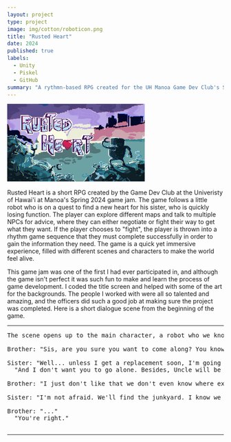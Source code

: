 ```yaml
---
layout: project
type: project
image: img/cotton/roboticon.png
title: "Rusted Heart"
date: 2024
published: true
labels:
  - Unity
  - Piskel
  - GitHub
summary: "A rythmn-based RPG created for the UH Manoa Game Dev Club's Spring 2024 game jam."
---
```


<img class="img-fluid" src="../img/cotton/rustedheart.png">

Rusted Heart is a short RPG created by the Game Dev Club at the Univeristy of Hawai'i at Manoa's Spring 2024 game jam. The game follows a little robot who is on a quest to find a new heart for his sister, who is quickly losing function. The player can explore different maps and talk to multiple NPCs for advice, where they can either negotiate or fight their way to get what they want. If the player chooses to "fight", the player is thrown into a rhythm game sequence that they must complete successfully in order to gain the information they need. The game is a quick yet immersive experience, filled with different scenes and characters to make the world feel alive.

This game jam was one of the first I had ever participated in, and although the game isn't perfect it was such fun to make and learn the process of game development. I coded the title screen and helped with some of the art for the backgrounds. The people I worked with were all so talented and amazing, and the officers did such a good job at making sure the project was completed. Here is a short dialogue scene from the beginning of the game.

<hr>

<pre>
The scene opens up to the main character, a robot who we know as "Brother" with his robot sister and bus uncle at a run-down gas station. The player gets the chance to move around and interact with his surroundings.

Brother: "Sis, are you sure you want to come along? You know the stories Uncle has told us about the city, and it's not safe for you to be wandering around without a battery."

Sister: "Well... unless I get a replacement soon, I'm going to die anyway. We don't really have any other options."
  "And I don't want you to go alone. Besides, Uncle will be there to help us too."

Brother: "I just don't like that we don't even know where exactly in the city we're going..."

Sister: "I'm not afraid. We'll find the junkyard. I know we will."

Brother: "..."
  "You're right."

</pre>

<hr>
